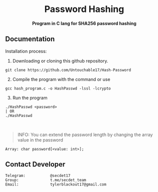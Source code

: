 <h1 align="center">Password Hashing</h1>

<h4 align="center">Program in C lang for SHA256 password hashing</h4>

## Documentation

Installation process:

1. Downloading or cloning this github repository.
```
git clone https://github.com/Untouchable17/Hash-Password
```
2. Compile the program with the command or use 
```
gcc hash_program.c -o HashPasswd -lssl -lcrypto
```
3. Run the program
```
./HashPasswd <password>
| OR
./HashPasswd
```
<br/>

> INFO: You can extend the password length by changing the array value in the password
```
Array: char password[<value: int>];
```

## Contact Developer


    Telegram:           @secdet17
    Group:              t.me/secdet_team
    Email:              tylerblackout17@gmail.com

